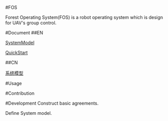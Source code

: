 #FOS

Forest Operating System(FOS)
is a robot operating system which is design for UAV's group control.


#Document
##EN

[SystemModel](Document/EN/SystemModel.md)

[QuickStart](Document/EN/QuickStart.md)

##CN

[系统模型]()

#Usage

#Contribution

#Development
Construct basic agreements.

Define System model.